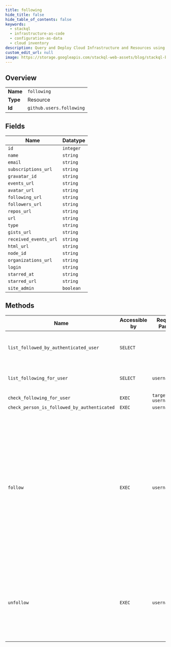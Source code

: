 ```yaml
---
title: following
hide_title: false
hide_table_of_contents: false
keywords:
  - stackql
  - infrastructure-as-code
  - configuration-as-data
  - cloud inventory
description: Query and Deploy Cloud Infrastructure and Resources using SQL
custom_edit_url: null
image: https://storage.googleapis.com/stackql-web-assets/blog/stackql-blog-post-featured-image.png
---
```

  
    

## Overview
<table><tbody>
<tr><td><b>Name</b></td><td><code>following</code></td></tr>
<tr><td><b>Type</b></td><td>Resource</td></tr>
<tr><td><b>Id</b></td><td><code>github.users.following</code></td></tr>
</tbody></table>

## Fields
| Name | Datatype |
| ---- | -------- |
| `id` | `integer` |
| `name` | `string` |
| `email` | `string` |
| `subscriptions_url` | `string` |
| `gravatar_id` | `string` |
| `events_url` | `string` |
| `avatar_url` | `string` |
| `following_url` | `string` |
| `followers_url` | `string` |
| `repos_url` | `string` |
| `url` | `string` |
| `type` | `string` |
| `gists_url` | `string` |
| `received_events_url` | `string` |
| `html_url` | `string` |
| `node_id` | `string` |
| `organizations_url` | `string` |
| `login` | `string` |
| `starred_at` | `string` |
| `starred_url` | `string` |
| `site_admin` | `boolean` |
## Methods
| Name | Accessible by | Required Params | Description |
| ---- | ------------- | --------------- | ----------- |
| `list_followed_by_authenticated_user` | `SELECT` |  | Lists the people who the authenticated user follows. |
| `list_following_for_user` | `SELECT` | `username` | Lists the people who the specified user follows. |
| `check_following_for_user` | `EXEC` | `target_user, username` |  |
| `check_person_is_followed_by_authenticated` | `EXEC` | `username` |  |
| `follow` | `EXEC` | `username` | Note that you'll need to set `Content-Length` to zero when calling out to this endpoint. For more information, see "[HTTP verbs](https://docs.github.com/rest/overview/resources-in-the-rest-api#http-verbs)."<br /><br />Following a user requires the user to be logged in and authenticated with basic auth or OAuth with the `user:follow` scope. |
| `unfollow` | `EXEC` | `username` | Unfollowing a user requires the user to be logged in and authenticated with basic auth or OAuth with the `user:follow` scope. |
